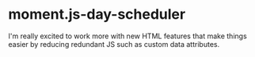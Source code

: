 # moment.js-day-scheduler

I'm really excited to work more with new HTML features that make things easier by reducing redundant JS such as custom data attributes.